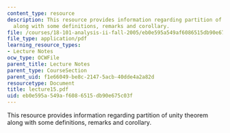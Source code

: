 ```yaml
---
content_type: resource
description: This resource provides information regarding partition of unity theorem
  along with some definitions, remarks and corollary.
file: /courses/18-101-analysis-ii-fall-2005/eb0e595a549af6086515db90e675c03f_lecture15.pdf
file_type: application/pdf
learning_resource_types:
- Lecture Notes
ocw_type: OCWFile
parent_title: Lecture Notes
parent_type: CourseSection
parent_uid: f1e66049-be8c-2147-5acb-40dde4a2a82d
resourcetype: Document
title: lecture15.pdf
uid: eb0e595a-549a-f608-6515-db90e675c03f
---
```

This resource provides information regarding partition of unity theorem along with some definitions, remarks and corollary.

